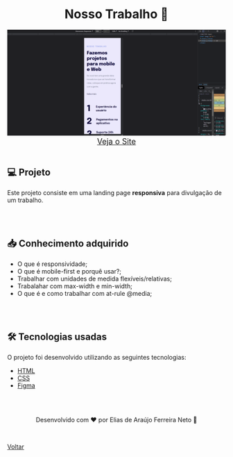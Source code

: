 <h1 align="center">Nosso Trabalho 📱</h1>

<img src="./demonstracao.gif">

<div align="center">
    <a style="font-size: 18px" href="https://elias-neto.github.io/Explorer/nivel03/stage03/projeto02" target="_blank"> Veja o Site</a>
</div>

<br>

<h2> 💻 Projeto </h2>

Este projeto consiste em uma landing page **responsiva** para divulgação de um trabalho.

<br>
<br>

<h2> 📥 Conhecimento adquirido </h2>

- O que é responsividade;
- O que é mobile-first e porquê usar?;
- Trabalhar com unidades de medida flexíveis/relativas;
- Trabalahar com max-width e min-width;
- O que é e como trabalhar com at-rule @media;

<br>
<br>

<h2> 🛠 Tecnologias usadas </h2>

O projeto foi desenvolvido utilizando as seguintes tecnologias:

- [HTML](https://www.w3schools.com/html/)
- [CSS](https://www.w3schools.com/css/default.asp)
- [Figma](https://www.figma.com/design/)

<br>
<br>

<p align="center"> Desenvolvido com ❤ por Elias de Araújo Ferreira Neto 👋 <p>

<br>

<a href="../README.md">Voltar</a>
